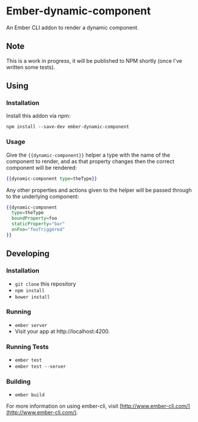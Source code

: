 # Ember-dynamic-component

An Ember CLI addon to render a dynamic component.

## Note

This is a work in progress, it will be published to NPM shortly (once I've written some tests).

## Using

### Installation

Install this addon via npm:

```
npm install --save-dev ember-dynamic-component
```

### Usage

Give the `{{dynamic-component}}` helper a type with the name of the component to render, and as that property
changes then the correct component will be rendered:

```handlebars
{{dynamic-component type=theType}}
```

Any other properties and actions given to the helper will be passed through to the underlying component:

```handlebars
{{dynamic-component
  type=theType
  boundProperty=foo
  staticProperty="bar"
  onFoo="fooTriggered"
}}
```

## Developing

### Installation

* `git clone` this repository
* `npm install`
* `bower install`

### Running

* `ember server`
* Visit your app at http://localhost:4200.

### Running Tests

* `ember test`
* `ember test --server`

### Building

* `ember build`

For more information on using ember-cli, visit [http://www.ember-cli.com/](http://www.ember-cli.com/).
